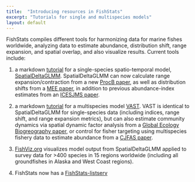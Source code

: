 ```yaml
---
title:  "Introducing resources in FishStats"
excerpt: "Tutorials for single and multispecies models"
layout: default
---
```


FishStats compiles different tools for harmonizing data for marine fishes worldwide, analyzing data to estimate abundance, distribution shift, range expansion, and spatial overlap, and also visualize results.  Current tools include:

1.  a markdown [tutorial](https://github.com/nwfsc-assess/geostatistical_delta-GLMM/blob/master/examples/SpatialDeltaGLMM_example.pdf) for a single-species spatio-temporal model, [SpatialDeltaGLMM](https://github.com/nwfsc-assess/geostatistical_delta-GLMM).  SpatialDeltaGLMM can now calculate range expansion/contraction from a new [ProcB paper](http://rspb.royalsocietypublishing.org/content/283/1840/20161853.abstract), as well as distribution shifts from a [MEE paper](http://onlinelibrary.wiley.com/doi/10.1111/2041-210X.12567/full), in addition to previous abundance-index estimates from an [ICESJMS paper](http://icesjms.oxfordjournals.org/content/72/5/1297).

2.  a markdown [tutorial](https://github.com/James-Thorson/VAST/blob/master/examples/VAST--multispecies_example.pdf) for a multispecies model [VAST](https://github.com/James-Thorson/VAST).   VAST is identical to SpatialDeltaGLMM for single-species data (including indices, range shift, and range expansion metrics), but can also estimate community dynamics via spatial dynamic factor analysis from a [Global Ecology Biogreography paper](http://onlinelibrary.wiley.com/doi/10.1111/geb.12464/full), or control for fisher targeting using multispecies fishery data to estimate abundance from a [CJFAS paper](http://www.nrcresearchpress.com/doi/abs/10.1139/cjfas-2015-0598).  

3.  [FishViz.org](http://www.fishviz.org/) visualizes model output from SpatialDeltaGLMM applied to survey data for >400 species in 15 regions worldwide (including all groundfishes in Alaska and West Coast regions).  

4.  FishStats now has a [FishStats-listserv](https://groups.google.com/d/forum/fishstats-listserv)  